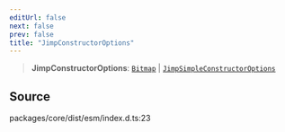 ```yaml
---
editUrl: false
next: false
prev: false
title: "JimpConstructorOptions"
---
```


> **JimpConstructorOptions**: [`Bitmap`](../interfaces/Bitmap.md) \| [`JimpSimpleConstructorOptions`](../interfaces/JimpSimpleConstructorOptions.md)

## Source

packages/core/dist/esm/index.d.ts:23
